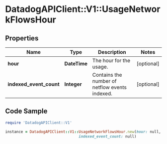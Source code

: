 # DatadogAPIClient::V1::UsageNetworkFlowsHour

## Properties

Name | Type | Description | Notes
------------ | ------------- | ------------- | -------------
**hour** | **DateTime** | The hour for the usage. | [optional] 
**indexed_event_count** | **Integer** | Contains the number of netflow events indexed. | [optional] 

## Code Sample

```ruby
require 'DatadogAPIClient::V1'

instance = DatadogAPIClient::V1::UsageNetworkFlowsHour.new(hour: null,
                                 indexed_event_count: null)
```


